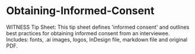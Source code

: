 Obtaining-Informed-Consent
==========================

WITNESS Tip Sheet: This tip sheet defines 'informed consent' and outlines best practices for obtaining informed consent from an interviewee. Includes: fonts, .ai images, logos, InDesign file, markdown file and original PDF.
